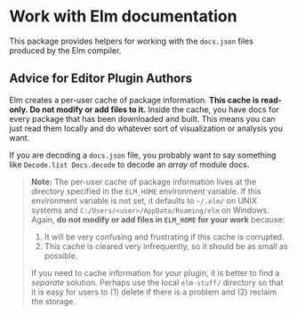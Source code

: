 # Work with Elm documentation

This package provides helpers for working with the `docs.json` files produced by the Elm compiler.


## Advice for Editor Plugin Authors

Elm creates a per-user cache of package information. **This cache is read-only. Do not modify or add files to it.** Inside the cache, you have docs for every package that has been downloaded and built. This means you can just read them locally and do whatever sort of visualization or analysis you want.

If you are decoding a `docs.json` file, you probably want to say something like `Decode.list Docs.decode` to decode an *array* of module docs.

> **Note:** The per-user cache of package information lives at the directory specified in the `ELM_HOME` environment variable. If this environment variable is not set, it defaults to  `~/.elm/` on UNIX systems and `C:/Users/<user>/AppData/Roaming/elm` on Windows. Again, **do not modify or add files in `ELM_HOME` for your work** because:
>
>  1. It will be very confusing and frustrating if this cache is corrupted.
>  2. This cache is cleared very infrequently, so it should be as small as possible.
>
> If you need to cache information for your plugin, it is better to find a *separate* solution. Perhaps use the local `elm-stuff/` directory so that it is easy for users to (1) delete if there is a problem and (2) reclaim the storage.